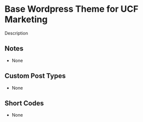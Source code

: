 # Base Wordpress Theme for UCF Marketing

Description

## Notes

* None

## Custom Post Types

* None

## Short Codes

* None